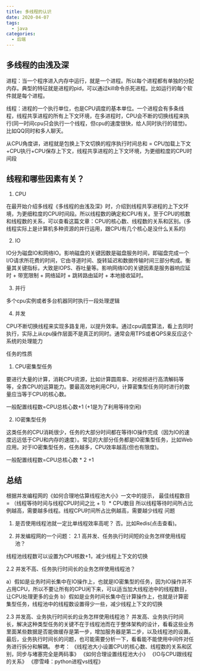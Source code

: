 ```yaml
---
title: 多线程的认识
date: 2020-04-07
tags:
  - java
categories:
  - 后端
---
```


<!-- more -->
## 多线程的由浅及深
进程：当一个程序进入内存中运行，就是一个进程。所以每个进程都有单独的分配内存。典型的特征就是进程的pid，可以通过kill命令杀死进程。比如运行的每个软件就是每个进程。

线程：进程的一个执行单位，也是CPU调度的基本单位。一个进程会有多条线程，线程共享进程的所有上下文环境，在多进程时，CPU会不断的切换线程来执行(同一时间cpu只会执行一个线程，但cpu的速度很快，给人同时执行的错觉)。比如QQ同时和多人聊天。

从CPU角度讲，进程就是包换上下文切换的程序执行时间总和 = CPU加载上下文+CPU执行+CPU保存上下文，线程共享进程的上下文环境，为更细粒度的CPU时间段

## 线程和哪些因素有关？
1. CPU

在最开始介绍多线程《多线程的由浅及深》时，介绍到线程共享进程的上下文环境，为更细粒度的CPU时间段。所以线程数的确定和CPU有关。至于CPU的核数和线程数的关系，可以查看这篇文章：CPU的核心数、线程数的关系和区别。(多线程实际上是计算机多种资源的并行运用，跟CPU有几个核心是没什么关系的)

2. IO

IO分为磁盘IO和网络IO。影响磁盘的关键因数是磁盘服务时间，即磁盘完成一个I/O请求所花费的时间，它由寻道时间、旋转延迟和数据传输时间三部分构成。衡量其关键指标，大致是IOPS、吞吐量等。影响网络IO的关键因素是服务器响应延时 + 带宽限制 + 网络延时 + 跳转路由延时 + 本地接收延时。

3. 并行

多个cpu实例或者多台机器同时执行一段处理逻辑

4. 并发

CPU不断切换线程来实现多路复用，以提升效率。通过cpu调度算法，看上去同时执行，实际上从cpu操作层面不是真正的同时。通常会用TPS或者QPS来反应这个系统的处理能力

任务的性质
1. CPU密集型任务

要进行大量的计算，消耗CPU资源，比如计算圆周率、对视频进行高清解码等等，全靠CPU的运算能力。要最高效地利用CPU，计算密集型任务同时进行的数量应当等于CPU的核心数。

一般配置线程数=CPU总核心数+1    (+1是为了利用等待空闲)

2. IO密集型任务

这类任务的CPU消耗很少，任务的大部分时间都在等待IO操作完成（因为IO的速度远远低于CPU和内存的速度）。常见的大部分任务都是IO密集型任务，比如Web应用。对于IO密集型任务，任务越多，CPU效率越高(但也有限度)。

一般配置线程数=CPU总核心数 * 2 +1
## 总结
根据并发编程网的《如何合理地估算线程池大小》一文中的提示，
最佳线程数目 = （线程等待时间与线程CPU时间之比 + 1）* CPU数目
所以线程等待时间所占比例越高，需要越多线程。线程CPU时间所占比例越高，需要越少线程
问题
1. 是否使用线程池就一定比单线程效率高呢？
       否。比如Redis(点击查看)。

2. 并发编程网的一个问题：
2.1 高并发、任务执行时间短的业务怎样使用线程池？

线程池线程数可以设置为CPU核数+1，减少线程上下文的切换 

2.2 并发不高、任务执行时间长的业务怎样使用线程池？

a）假如是业务时间长集中在IO操作上，也就是IO密集型的任务，因为IO操作并不占用CPU，所以不要让所有的CPU闲下来，可以适当加大线程池中的线程数目，让CPU处理更多的业务 
b）假如是业务时间长集中在计算操作上，也就是计算密集型任务，线程池中的线程数设置得少一些，减少线程上下文的切换 

2.3 并发高、业务执行时间长的业务怎样使用线程池？ 
并发高、业务执行时间长，解决这种类型任务的关键不在于线程池而在于整体架构的设计，看看这些业务里面某些数据是否能做缓存是第一步，增加服务器是第二步，以及线程池的设置。最后，业务执行时间长的问题，也可能需要分析一下，看看能不能使用中间件对任务进行拆分和解耦。
参考：
《线程池大小设置CPU的核心数、线程数的关系和区别，同步与堵塞完全是两码事》
《如何合理设置线程池大小》
《IO与CPU跟线程的关系》
《廖雪峰：python进程vs线程》
 
